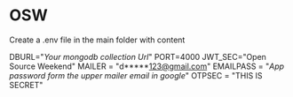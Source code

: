 # OSW

Create a .env file in the main folder with content

DBURL="*Your mongodb collection Url*"
PORT=4000
JWT_SEC="Open Source Weekend"
MAILER = "d*****123@gmail.com"
EMAILPASS = "*App password form the upper mailer email in google*"
OTPSEC = "THIS IS SECRET"
